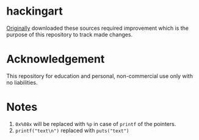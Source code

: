 # hackingart
[Originally](https://nostarch.com/hacking2.htm) downloaded these sources required improvement which is the purpose of this repository to track made changes.

# Acknowledgement
This repository for education and personal, non-commercial use only with no liabilities.

# Notes
1. `0x%08x` will be replaced with `%p` in case of `printf` of the pointers.
2. `printf("text\n")` replaced with `puts("text")`